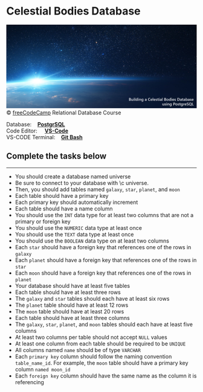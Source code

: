
# Celestial Bodies Database
![](Celestial.jpg)
:copyright: [freeCodeCamp](https://www.freecodecamp.org/learn/relational-database/) Relational Database Course

Database: &nbsp;&nbsp;&nbsp;**[PostgrSQL](https://www.postgresql.org/download/)** <br/>
Code Editor: &nbsp;&nbsp;&nbsp;&nbsp;**[VS-Code](https://code.visualstudio.com/)** <br/>
VS-CODE Terminal: &nbsp;&nbsp;&nbsp;**[Git Bash](https://git-scm.com/downloads)**

## Complete the tasks below
-------------------------------

- You should create a database named universe
- Be sure to connect to your database with \c universe. 
- Then, you should add tables named `galaxy`, `star`, `planet`, and `moon`
- Each table should have a primary key
- Each primary key should automatically increment
- Each table should have a name column
- You should use the `INT` data type for at least two columns that are not a primary or foreign key
- You should use the `NUMERIC` data type at least once
- You should use the `TEXT` data type at least once
- You should use the `BOOLEAN` data type on at least two columns
- Each `star` should have a foreign key that references one of the rows in `galaxy`
- Each `planet` should have a foreign key that references one of the rows in `star`
- Each `moon` should have a foreign key that references one of the rows in `planet`
- Your database should have at least five tables
- Each table should have at least three rows
- The `galaxy` and `star` tables should each have at least six rows
- The `planet` table should have at least 12 rows <br/>
- The `moon` table should have at least 20 rows
- Each table should have at least three columns
- The `galaxy`, `star`, `planet`, and `moon` tables should each have at least five columns
- At least two columns per table should not accept `NULL` values
- At least one column from each table should be required to be `UNIQUE`
- All columns named `name` should be of type `VARCHAR`
- Each `primary key` column should follow the naming convention `table_name_id`. For example, the `moon` table should have a primary key column `named moon_id`
- Each `foreign key` column should have the same name as the column it is referencing
